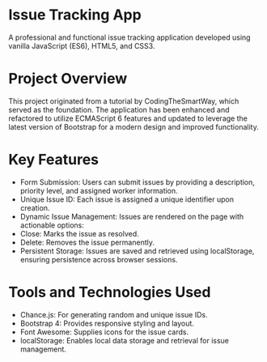 
# Issue Tracking App
A professional and functional issue tracking application developed using vanilla JavaScript (ES6), HTML5, and CSS3.

 # Project Overview
This project originated from a tutorial by CodingTheSmartWay, which served as the foundation.
The application has been enhanced and refactored to utilize ECMAScript 6 features and updated to leverage the latest version of Bootstrap for a modern design and improved functionality.

# Key Features
- Form Submission: Users can submit issues by providing a description, priority level, and assigned worker information.
- Unique Issue ID: Each issue is assigned a unique identifier upon creation.
- Dynamic Issue Management: Issues are rendered on the page with actionable options:
- Close: Marks the issue as resolved.
- Delete: Removes the issue permanently.
- Persistent Storage: Issues are saved and retrieved using localStorage, ensuring persistence across browser sessions.

# Tools and Technologies Used
- Chance.js: For generating random and unique issue IDs.
- Bootstrap 4: Provides responsive styling and layout.
- Font Awesome: Supplies icons for the issue cards.
- localStorage: Enables local data storage and retrieval for issue management.

  

